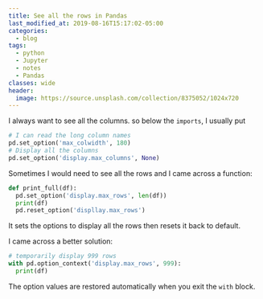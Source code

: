 ```yaml
---
title: See all the rows in Pandas
last_modified_at: 2019-08-16T15:17:02-05:00
categories:
  - blog
tags:
  - python
  - Jupyter
  - notes
  - Pandas
classes: wide
header:
  image: https://source.unsplash.com/collection/8375052/1024x720
---
```


I always want to see all the columns.
so below the `imports`, I usually put
```python
# I can read the long column names
pd.set_option('max_colwidth', 180)
# Display all the columns
pd.set_option('display.max_columns', None)
```

Sometimes I would need to see all the rows and I came across a function:
```python
def print_full(df):
  pd.set_option('display.max_rows', len(df))
  print(df)
  pd.reset_option('displlay.max_rows')
```
It sets the options to display all the rows then resets it back to default.

I came across a better solution:

```python
# temporarily display 999 rows
with pd.option_context('display.max_rows', 999):
  print(df)
```
The option values are restored automatically when you exit the `with` block.
